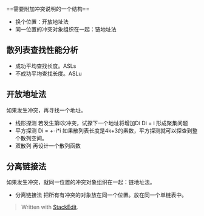 ==需要附加冲突说明的一个结构==

 - 换个位置：开放地址法
 - 同一位置的冲突对象组织在一起：链地址法
## 散列表查找性能分析
- 成功平均查找长度。ASLs
- 不成功平均查找长度。ASLu
## 开放地址法
如果发生冲突，再寻找一个地址。
- 线形探测
若发生第i次冲突，试探下一个地址将增加Di
Di = i
形成聚集问题
- 平方探测
Di = +-i*i
如果散列表长度是4k+3的素数，平方探测就可以探查到整个散列空间。
- 双散列
再设计一个散列函数

## 分离链接法
如果发生冲突，就同一位置的冲突对象组织在一起：链地址法。
- 分离链接法
把所有有冲突的对象放在同一个位置。放在同一个单链表中。

> Written with [StackEdit](https://stackedit.io/).
<!--stackedit_data:
eyJoaXN0b3J5IjpbLTU4MzI3MjUwOV19
-->
